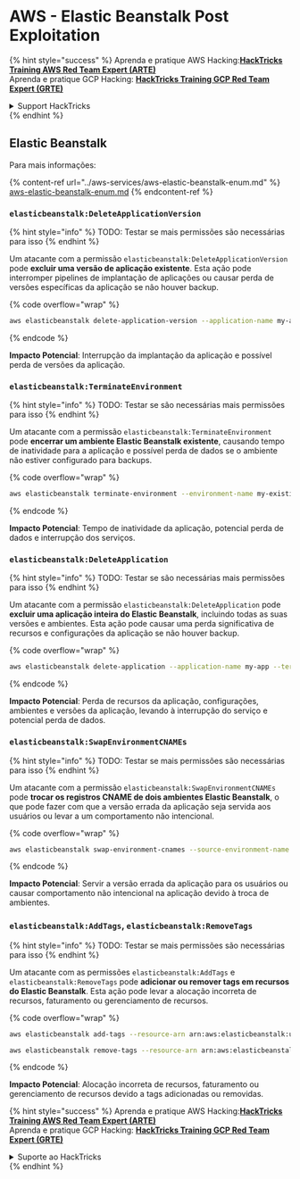 # AWS - Elastic Beanstalk Post Exploitation

{% hint style="success" %}
Aprenda e pratique AWS Hacking:<img src="/.gitbook/assets/image.png" alt="" data-size="line">[**HackTricks Training AWS Red Team Expert (ARTE)**](https://training.hacktricks.xyz/courses/arte)<img src="/.gitbook/assets/image.png" alt="" data-size="line">\
Aprenda e pratique GCP Hacking: <img src="/.gitbook/assets/image (2).png" alt="" data-size="line">[**HackTricks Training GCP Red Team Expert (GRTE)**<img src="/.gitbook/assets/image (2).png" alt="" data-size="line">](https://training.hacktricks.xyz/courses/grte)

<details>

<summary>Support HackTricks</summary>

* Confira os [**planos de assinatura**](https://github.com/sponsors/carlospolop)!
* **Junte-se ao** 💬 [**grupo no Discord**](https://discord.gg/hRep4RUj7f) ou ao [**grupo no telegram**](https://t.me/peass) ou **siga-nos** no **Twitter** 🐦 [**@hacktricks\_live**](https://twitter.com/hacktricks\_live)**.**
* **Compartilhe truques de hacking enviando PRs para os repositórios do** [**HackTricks**](https://github.com/carlospolop/hacktricks) e [**HackTricks Cloud**](https://github.com/carlospolop/hacktricks-cloud).

</details>
{% endhint %}

## Elastic Beanstalk

Para mais informações:

{% content-ref url="../aws-services/aws-elastic-beanstalk-enum.md" %}
[aws-elastic-beanstalk-enum.md](../aws-services/aws-elastic-beanstalk-enum.md)
{% endcontent-ref %}

### `elasticbeanstalk:DeleteApplicationVersion`

{% hint style="info" %}
TODO: Testar se mais permissões são necessárias para isso
{% endhint %}

Um atacante com a permissão `elasticbeanstalk:DeleteApplicationVersion` pode **excluir uma versão de aplicação existente**. Esta ação pode interromper pipelines de implantação de aplicações ou causar perda de versões específicas da aplicação se não houver backup.

{% code overflow="wrap" %}
```bash
aws elasticbeanstalk delete-application-version --application-name my-app --version-label my-version
```
{% endcode %}

**Impacto Potencial**: Interrupção da implantação da aplicação e possível perda de versões da aplicação.

### `elasticbeanstalk:TerminateEnvironment`

{% hint style="info" %}
TODO: Testar se são necessárias mais permissões para isso
{% endhint %}

Um atacante com a permissão `elasticbeanstalk:TerminateEnvironment` pode **encerrar um ambiente Elastic Beanstalk existente**, causando tempo de inatividade para a aplicação e possível perda de dados se o ambiente não estiver configurado para backups.

{% code overflow="wrap" %}
```bash
aws elasticbeanstalk terminate-environment --environment-name my-existing-env
```
{% endcode %}

**Impacto Potencial**: Tempo de inatividade da aplicação, potencial perda de dados e interrupção dos serviços.

### `elasticbeanstalk:DeleteApplication`

{% hint style="info" %}
TODO: Testar se são necessárias mais permissões para isso
{% endhint %}

Um atacante com a permissão `elasticbeanstalk:DeleteApplication` pode **excluir uma aplicação inteira do Elastic Beanstalk**, incluindo todas as suas versões e ambientes. Esta ação pode causar uma perda significativa de recursos e configurações da aplicação se não houver backup.

{% code overflow="wrap" %}
```bash
aws elasticbeanstalk delete-application --application-name my-app --terminate-env-by-force
```
{% endcode %}

**Impacto Potencial**: Perda de recursos da aplicação, configurações, ambientes e versões da aplicação, levando à interrupção do serviço e potencial perda de dados.

### `elasticbeanstalk:SwapEnvironmentCNAMEs`

{% hint style="info" %}
TODO: Testar se mais permissões são necessárias para isso
{% endhint %}

Um atacante com a permissão `elasticbeanstalk:SwapEnvironmentCNAMEs` pode **trocar os registros CNAME de dois ambientes Elastic Beanstalk**, o que pode fazer com que a versão errada da aplicação seja servida aos usuários ou levar a um comportamento não intencional.

{% code overflow="wrap" %}
```bash
aws elasticbeanstalk swap-environment-cnames --source-environment-name my-env-1 --destination-environment-name my-env-2
```
{% endcode %}

**Impacto Potencial**: Servir a versão errada da aplicação para os usuários ou causar comportamento não intencional na aplicação devido à troca de ambientes.

### `elasticbeanstalk:AddTags`, `elasticbeanstalk:RemoveTags`

{% hint style="info" %}
TODO: Testar se mais permissões são necessárias para isso
{% endhint %}

Um atacante com as permissões `elasticbeanstalk:AddTags` e `elasticbeanstalk:RemoveTags` pode **adicionar ou remover tags em recursos do Elastic Beanstalk**. Esta ação pode levar a alocação incorreta de recursos, faturamento ou gerenciamento de recursos.

{% code overflow="wrap" %}
```bash
aws elasticbeanstalk add-tags --resource-arn arn:aws:elasticbeanstalk:us-west-2:123456789012:environment/my-app/my-env --tags Key=MaliciousTag,Value=1

aws elasticbeanstalk remove-tags --resource-arn arn:aws:elasticbeanstalk:us-west-2:123456789012:environment/my-app/my-env --tag-keys MaliciousTag
```
{% endcode %}

**Impacto Potencial**: Alocação incorreta de recursos, faturamento ou gerenciamento de recursos devido a tags adicionadas ou removidas.

{% hint style="success" %}
Aprenda e pratique AWS Hacking:<img src="/.gitbook/assets/image.png" alt="" data-size="line">[**HackTricks Training AWS Red Team Expert (ARTE)**](https://training.hacktricks.xyz/courses/arte)<img src="/.gitbook/assets/image.png" alt="" data-size="line">\
Aprenda e pratique GCP Hacking: <img src="/.gitbook/assets/image (2).png" alt="" data-size="line">[**HackTricks Training GCP Red Team Expert (GRTE)**<img src="/.gitbook/assets/image (2).png" alt="" data-size="line">](https://training.hacktricks.xyz/courses/grte)

<details>

<summary>Suporte ao HackTricks</summary>

* Confira os [**planos de assinatura**](https://github.com/sponsors/carlospolop)!
* **Junte-se ao** 💬 [**grupo no Discord**](https://discord.gg/hRep4RUj7f) ou ao [**grupo no Telegram**](https://t.me/peass) ou **siga-nos** no **Twitter** 🐦 [**@hacktricks\_live**](https://twitter.com/hacktricks\_live)**.**
* **Compartilhe truques de hacking enviando PRs para os repositórios do** [**HackTricks**](https://github.com/carlospolop/hacktricks) e [**HackTricks Cloud**](https://github.com/carlospolop/hacktricks-cloud).

</details>
{% endhint %}
